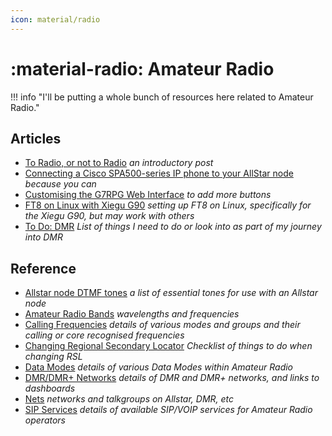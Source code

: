 ```yaml
---
icon: material/radio
---
```


# :material-radio: Amateur Radio

!!! info "I'll be putting a whole bunch of resources here related to Amateur Radio."

## Articles

* [To Radio, or not to Radio](to_radio_or_not_to_radio.md) *an introductory post*
* [Connecting a Cisco SPA500-series IP phone to your AllStar node](connect_spa500_series_phone_to_allstar.md) *because you can*
* [Customising the G7RPG Web Interface](customising_g7rpg_web_interface.md) *to add more buttons*
* [FT8 on Linux with Xiegu G90](ft8_on_linux_with_xiegu_g90.md) *setting up FT8 on Linux, specifically for the Xiegu G90, but may work with others*
* [To Do: DMR](dmr.md) *List of things I need to do or look into as part of my journey into DMR*

## Reference

* [Allstar node DTMF tones](allstar_node_dtmf_tones.md) *a list of essential tones for use with an Allstar node*
* [Amateur Radio Bands](amateur_bands.md) *wavelengths and frequencies*
* [Calling Frequencies](calling_frequencies.md) *details of various modes and groups and their calling or core recognised frequencies*
* [Changing Regional Secondary Locator](changing_regional_secondary_locator.md) *Checklist of things to do when changing RSL*
* [Data Modes](data_modes.md) *details of various Data Modes within Amateur Radio*
* [DMR/DMR+ Networks](dmr_networks.md) *details of DMR and DMR+ networks, and links to dashboards*
* [Nets](nets.md) *networks and talkgroups on Allstar, DMR, etc*
* [SIP Services](sip_services.md) *details of available SIP/VOIP services for Amateur Radio operators*
